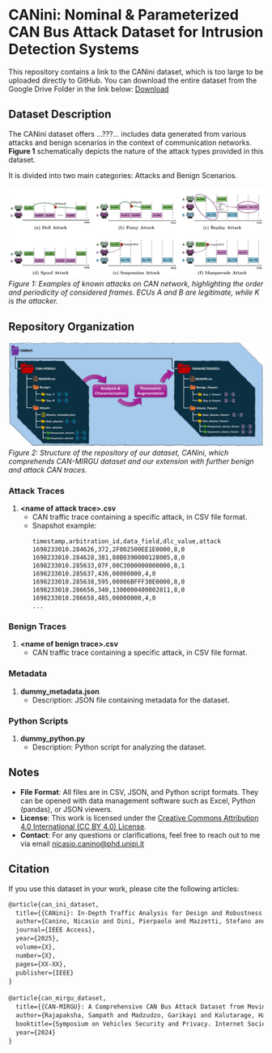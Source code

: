 # CANini: Nominal & Parameterized CAN Bus Attack Dataset for Intrusion Detection Systems

This repository contains a link to the CANini dataset, which is too large to be uploaded directly to GitHub. You can download the entire dataset from the Google Drive Folder in the link below:
[Download](https://drive.google.com/drive/folders/1PRpj1szJDsWvfP7upyny1vBQDeYZDn8f?usp=drive_link)

## Dataset Description

The CANini dataset offers ...???... includes data generated from various attacks and benign scenarios in the context of communication networks.
**Figure 1** schematically depicts the nature of the attack types provided in this dataset.

It is divided into two main categories: Attacks and Benign Scenarios.

![attacks on CAN](images/all_attacks.png)
*Figure 1: Examples of known attacks on CAN network, highlighting the order and periodicity of considered frames. ECUs A and B are legitimate, while K is the attacker.*

## Repository Organization

![dataset structure](images/dataset_augmentation_v3.png)
*Figure 2: Structure of the repository of our dataset, CANini, which comprehends CAN-MIRGU dataset and our extension with further benign and attack CAN traces.*

### Attack Traces

1. **\<name of attack trace\>.csv**
   - CAN traffic trace containing a specific attack, in CSV file format.
   - Snapshot example:
      ```csv
      timestamp,arbitration_id,data_field,dlc_value,attack
      1698233010.284626,372,2F002500EE1E0000,8,0
      1698233010.284628,381,80B0390000128005,8,0
      1698233010.285633,07F,00C3000000000000,8,1
      1698233010.285637,436,00000000,4,0
      1698233010.285638,595,00006BFFF30E0000,8,0
      1698233010.286656,340,1300000400002811,8,0
      1698233010.286658,485,00000000,4,0
      ...
      ```

### Benign Traces

1. **\<name of benign trace\>.csv**
   - CAN traffic trace containing a specific attack, in CSV file format.

### Metadata

1. **dummy_metadata.json**
   - Description: JSON file containing metadata for the dataset.

### Python Scripts

1. **dummy_python.py**
   - Description: Python script for analyzing the dataset.

## Notes

- **File Format**: All files are in CSV, JSON, and Python script formats. They can be opened with data management software such as Excel, Python (pandas), or JSON viewers.
- **License**: This work is licensed under the [Creative Commons Attribution 4.0 International (CC BY 4.0) License](https://creativecommons.org/licenses/by/4.0/).
- **Contact**: For any questions or clarifications, feel free to reach out to me via email [nicasio.canino@phd.unipi.it](mailto:nicasio.canino@phd.unipi.it)

## Citation

If you use this dataset in your work, please cite the following articles:

```latex
@article{can_ini_dataset,
  title={{CANini}: In-Depth Traffic Analysis for Design and Robustness Testing of DTree-based IDS in Automotive Networking Systems},
  author={Canino, Nicasio and Dini, Pierpaolo and Mazzetti, Stefano and Rossi, Daniele and Saponara, Sergio},
  journal={IEEE Access},
  year={2025},
  volume={X},
  number={X},
  pages={XX-XX},
  publisher={IEEE}
}

@article{can_mirgu_dataset,
  title={{CAN-MIRGU}: A Comprehensive CAN Bus Attack Dataset from Moving Vehicles for Intrusion Detection System Evaluation},
  author={Rajapaksha, Sampath and Madzudzo, Garikayi and Kalutarage, Harsha and Petrovski, Andrei and Al-Kadri, M Omar},
  booktitle={Symposium on Vehicles Security and Privacy. Internet Society},
  year={2024}
}
